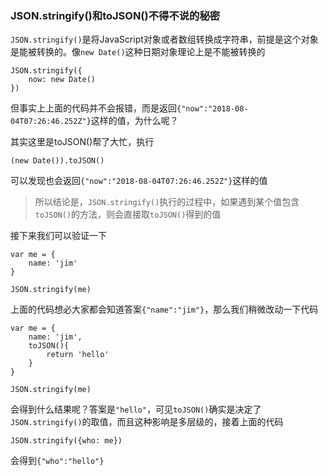### JSON.stringify()和toJSON()不得不说的秘密

`JSON.stringify()`是将JavaScript对象或者数组转换成字符串，前提是这个对象是能被转换的。像`new Date()`这种日期对象理论上是不能被转换的

```
JSON.stringify({
    now: new Date()
})
```

但事实上上面的代码并不会报错，而是返回`{"now":"2018-08-04T07:26:46.252Z"}`这样的值，为什么呢？

其实这里是toJSON()帮了大忙，执行

```
(new Date()).toJSON()
```

可以发现也会返回`{"now":"2018-08-04T07:26:46.252Z"}`这样的值

>所以结论是，`JSON.stringify()`执行的过程中，如果遇到某个值包含`toJSON()`的方法，则会直接取`toJSON()`得到的值

接下来我们可以验证一下

```
var me = {
    name: 'jim'
}

JSON.stringify(me)
```

上面的代码想必大家都会知道答案`{"name":"jim"}`，那么我们稍微改动一下代码

```
var me = {
    name: 'jim',
    toJSON(){
        return 'hello'
    }
}

JSON.stringify(me)
```

会得到什么结果呢？答案是`"hello"`，可见`toJSON()`确实是决定了`JSON.stringify()`的取值，而且这种影响是多层级的，接着上面的代码

```
JSON.stringify({who: me})
```

会得到`{"who":"hello"}`